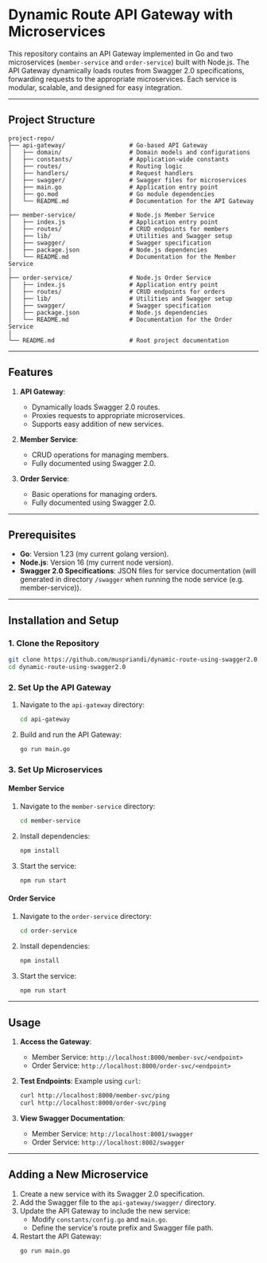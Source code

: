 # Dynamic Route API Gateway with Microservices

This repository contains an API Gateway implemented in Go and two microservices (`member-service` and `order-service`) built with Node.js. The API Gateway dynamically loads routes from Swagger 2.0 specifications, forwarding requests to the appropriate microservices. Each service is modular, scalable, and designed for easy integration.

---

## Project Structure

```
project-repo/
├── api-gateway/                  # Go-based API Gateway
│   ├── domain/                   # Domain models and configurations
│   ├── constants/                # Application-wide constants
│   ├── routes/                   # Routing logic
│   ├── handlers/                 # Request handlers
│   ├── swagger/                  # Swagger files for microservices
│   ├── main.go                   # Application entry point
│   ├── go.mod                    # Go module dependencies
│   └── README.md                 # Documentation for the API Gateway
│
├── member-service/               # Node.js Member Service
│   ├── index.js                  # Application entry point
│   ├── routes/                   # CRUD endpoints for members
│   ├── lib/                      # Utilities and Swagger setup
│   ├── swagger/                  # Swagger specification
│   ├── package.json              # Node.js dependencies
│   └── README.md                 # Documentation for the Member Service
│
├── order-service/                # Node.js Order Service
│   ├── index.js                  # Application entry point
│   ├── routes/                   # CRUD endpoints for orders
│   ├── lib/                      # Utilities and Swagger setup
│   ├── swagger/                  # Swagger specification
│   ├── package.json              # Node.js dependencies
│   └── README.md                 # Documentation for the Order Service
│
└── README.md                     # Root project documentation
```

---

## Features

1. **API Gateway**:
   - Dynamically loads Swagger 2.0 routes.
   - Proxies requests to appropriate microservices.
   - Supports easy addition of new services.

2. **Member Service**:
   - CRUD operations for managing members.
   - Fully documented using Swagger 2.0.

3. **Order Service**:
   - Basic operations for managing orders.
   - Fully documented using Swagger 2.0.

---

## Prerequisites

- **Go**: Version 1.23 (my current golang version).
- **Node.js**: Version 16 (my current node version).
- **Swagger 2.0 Specifications**: JSON files for service documentation (will generated in directory `/swagger` when running the node service (e.g. member-service)).

---

## Installation and Setup

### 1. Clone the Repository
```bash
git clone https://github.com/muspriandi/dynamic-route-using-swagger2.0.git
cd dynamic-route-using-swagger2.0
```

### 2. Set Up the API Gateway
1. Navigate to the `api-gateway` directory:
   ```bash
   cd api-gateway
   ```
2. Build and run the API Gateway:
   ```bash
   go run main.go
   ```

### 3. Set Up Microservices

#### Member Service
1. Navigate to the `member-service` directory:
   ```bash
   cd member-service
   ```
2. Install dependencies:
   ```bash
   npm install
   ```
3. Start the service:
   ```bash
   npm run start
   ```

#### Order Service
1. Navigate to the `order-service` directory:
   ```bash
   cd order-service
   ```
2. Install dependencies:
   ```bash
   npm install
   ```
3. Start the service:
   ```bash
   npm run start
   ```

---

## Usage

1. **Access the Gateway**:
   - Member Service: `http://localhost:8000/member-svc/<endpoint>`
   - Order Service: `http://localhost:8000/order-svc/<endpoint>`

2. **Test Endpoints**:
   Example using `curl`:
   ```bash
   curl http://localhost:8000/member-svc/ping
   curl http://localhost:8000/order-svc/ping
   ```

3. **View Swagger Documentation**:
   - Member Service: `http://localhost:8001/swagger`
   - Order Service: `http://localhost:8002/swagger`

---

## Adding a New Microservice

1. Create a new service with its Swagger 2.0 specification.
2. Add the Swagger file to the `api-gateway/swagger/` directory.
3. Update the API Gateway to include the new service:
   - Modify `constants/config.go` and `main.go`.
   - Define the service's route prefix and Swagger file path.
4. Restart the API Gateway:
   ```bash
   go run main.go
   ```